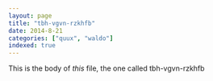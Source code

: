 ```yaml
---
layout: page
title: "tbh-vgvn-rzkhfb"
date: 2014-8-21
categories: ["quux", "waldo"]
indexed: true
---
```

This is the body of _this_ file, the one called tbh-vgvn-rzkhfb
